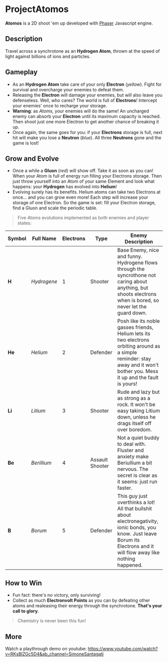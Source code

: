 # ProjectAtomos

**Atomos** is a 2D shoot 'em up developed with [Phaser](https://phaser.io/) Javascript engine.

## Description

Travel across a synchrotone as an **Hydrogen Atom**, thrown at the speed of light against billions of ions and particles.

## Gameplay

* As an **Hydrogen Atom** take care of your only **Electron** (*yellow*). Fight for survival and overcharge your enemies to defeat them.
* Releasing the **Electron** will damage your enemies, but will also leave you defenseless. Well, who cares? The world is full of **Electrons**! Intercept your enemies' once to recharge your storage.
* **Warning**: as *Atoms*, your enemies will do the same! An uncharged enemy can absorb your **Electron** until its maximum capacity is reached. Then shoot just one more Electron to get another chance of breaking it up.
* Once again, the same goes for you: if your **Electrons** storage is full, next hit will make you lose a **Neutron** (*blue*). All three **Neutrons** gone and the game is lost!

## Grow and Evolve

* Once a while a **Gluon** (*red*) will show off. Take it as soon as you can! When your Atom is full of energy run filling your Electrons storage. Then just throw yourself into an Atom of your same Element and look what happens: your **Hydrogen** has evolved into **Helium**!
* Evolving surely has its benefits. Helium atoms can take two Electrons at once... and you can grow even more! Each step will increase your storage of one Electron. So the game is set: fill your Electron storage, find a Gluon and scale the periodic table. 

> Five Atoms evolutions implemented as both enemies and player states:

| Symbol | Full Name | Electrons | Type | Enemy Description |
|--------|-----------|-----------| -----|-------------------|
| **H** | *Hydrogene* | 1 | Shooter |Base Enemy, nice and funny. Hydrogene flows through the syncrothone not caring about anything, but shoots electrons when is bored, so never let the guard down. |
| **He** | *Helium* | 2 | Defender | Posh like its noble gasses friends, Helium lets its two electrons orbiting around as a simple reminder: stay away and it won't bother you. Mess it up and the fault is yours! |
| **Li** | *Litium* | 3 | Shooter | Rude and lazy but as strong as a rock. It won't be easy taking Litium down, unless he drags itself off over boredom. |
| **Be** | *Berillium* | 4 | Assault Shooter | Not a quiet buddy to deal with. Fluster and anxiety make Beriullium a bit nervous. The secret is clear as it seems: just run faster. |
| **B** | *Borum* | 5 | Defender| This guy just overthinks a lot! All that bullshit about electronegativity, ionic bonds, you know. Just leave Borum its Electrons and it will flow away like nothing happened. |

## How to Win

* Fun fact: there's no victory, only surviving!
* Collect as much **Electronvolt Points** as you can by defeating other atoms and realeasing their energy through the synchrotone. **That's your call to glory**.

> Chemistry is never been this fun!

## More

Watch a playthrough demo on youtube: 
https://www.youtube.com/watch?v=RKsBIZGc5D4&ab_channel=SimoneSantagati

